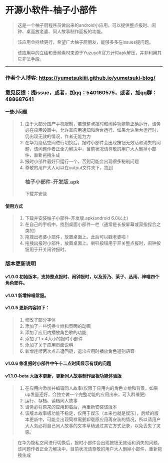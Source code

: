 # 开源小软件-柚子小部件

> 这是一个柚子厨程序员做出来的android小应用，可以提供整点报时、闹钟、桌面放老婆、同人故事制作面板的功能。

> 该应用会持续更行，希望广大柚子厨朋友，能够多多在issues提问题。

> 该应用中的立绘和音频素材来源于Yuzusoft官方计时apk解压，并非利用其它非法手段。

---

### 作者个人博客: https://yumetsukiiii.github.io/yumetsuki-blog/
### 意见反馈：提issue，或者，加qq：540160575，或者，加qq群：488687641

#### 一些小问题
> 1. 由于大部分国产手机限制，若想整点报时和闹钟功能能正确运行，请务必在应用设置中，允许其应用通知和后台运行。如果允许后台运行时，仍出现无效的情况，作者无能为力
> 2. 在华为隐私空间进行切换后，报时小部件会出现按钮无效话和消失的问题，该问题作者正全力解决中，目前状况请尊敬的用户大人删掉小部件，重新拖拽生成
> 3. 报时小部件最好只运行一个，否则可能会出现很多秘制问题
> 4. 尊敬的用户大人可以在output文件夹下，找到<h3>柚子小部件-开发版.apk</h3>下载并安装

#### 使用方式
> 1. 下载并安装柚子小部件-开发版.apk(android 6.0以上)
> 2. 在自己的手机中，找到桌面小部件一栏（通常是长按屏幕或双指捏合之类的）
> 3. 拖拽出老婆小部件，放置桌面上。此后可以戳老婆啦！
> 4. 拖拽出报时小部件，放置桌面上。喇叭按钮用于开关整点报时，闹钟按钮用于开关闹钟报时。

### 版本更新说明
#### v1.0.0 初始版本，支持整点报时、闹钟报时，以及芳乃、茉子、丛雨、梓喵四个角色部件。
#### v1.0.1 新增梓喵常服。
#### v1.0.5 更新内容如下：
> 1. 修改了部分字体
> 2. 添加了一些切换立绘和页面的动画
> 3. 添加了应用内播放角色歌的功能
> 4. 添加了1 x 4大小的报时小部件
> 5. 添加了关于应用页面说明
> 6. 新增连续两次点击返回键，退出应用时播放角色道别语音

#### v1.0.6 修复报时小部件中午十二点时间显示有误的问题
#### v1.1.0-beta 大版本更新，更新同人故事制作面板功能体验版
> 1. 在应用内添加并编辑同人故事(仅限于应用内的角色立绘和背景，如果up发量还好，会独立做一个完整功能的应用出来，可入群催更)
> 2. 运行、存档、读档同人故事
> 3. 请务必将原来的应用卸载后，再重新安装该版本
> 4. 该版本故事板功能不稳定，仅用于娱乐（本来也就是娱乐），后续的版本更新中，可能会出现同样需要卸载原应用再安装的情况，所以请用户大人务必将自己同人故事的文本草稿通过其它方式记录，以免丢失了灵感。


> 在华为隐私空间进行切换后，报时小部件会出现按钮无效话和消失的问题，该问题作者正全力解决中，目前状况请尊敬的用户大人删掉小部件，重新拖拽生成
